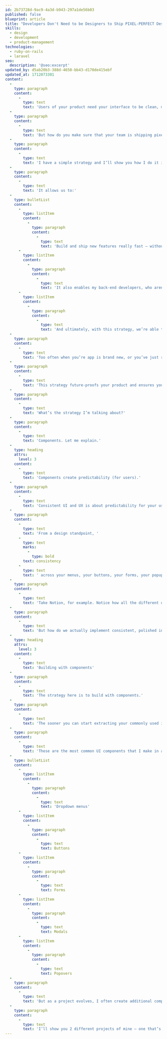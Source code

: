 ```yaml
---
id: 2b73728d-9ac9-4a3d-b943-297a1de56b03
published: false
blueprint: article
title: "Developers Don't Need to be Designers to Ship PIXEL-PERFECT Designs"
skills:
  - design
  - development
  - product-management
technologies:
  - ruby-on-rails
  - laravel
seo:
  description: '@seo:excerpt'
updated_by: d5ab20b3-388d-4650-bb43-d170de415ebf
updated_at: 1712073301
content:
  -
    type: paragraph
    content:
      -
        type: text
        text: 'Users of your product need your interface to be clean, modern, intuitive and easy-to-use. These days, UI and UX is critical for getting customers to adopt your product and stick with it.'
  -
    type: paragraph
    content:
      -
        type: text
        text: 'But how do you make sure that your team is shipping pixel-perfect user interfaces all of the time?'
  -
    type: paragraph
    content:
      -
        type: text
        text: 'I have a simple strategy and I’ll show you how I do it in my projects.'
  -
    type: paragraph
    content:
      -
        type: text
        text: 'It allows us to:'
  -
    type: bulletList
    content:
      -
        type: listItem
        content:
          -
            type: paragraph
            content:
              -
                type: text
                text: 'Build and ship new features really fast — without extensive rounds of design mockups and front-end development cycles.'
      -
        type: listItem
        content:
          -
            type: paragraph
            content:
              -
                type: text
                text: 'It also enables my back-end developers, who aren’t designers, to be able to ship finished, polished, user-interfaces.'
      -
        type: listItem
        content:
          -
            type: paragraph
            content:
              -
                type: text
                text: 'And ultimately, with this strategy, we’re able to keep our UI consistent for users across the entire app.'
  -
    type: paragraph
    content:
      -
        type: text
        text: 'Too often when you’re app is brand new, or you’ve just rolled out a fresh redesign, the interface is nice and sleek in those early days. But over time, as more features are added to the product, the interface degrades, it becomes inconsistent and things start falling apart.'
  -
    type: paragraph
    content:
      -
        type: text
        text: 'This strategy future-proofs your product and ensures your nice, well-designend UI can remain consistent through many iterations and new feature development.'
  -
    type: paragraph
    content:
      -
        type: text
        text: 'What’s the strategy I’m talking about?'
  -
    type: paragraph
    content:
      -
        type: text
        text: 'Components. Let me explain.'
  -
    type: heading
    attrs:
      level: 3
    content:
      -
        type: text
        text: 'Components create predictability (for users).'
  -
    type: paragraph
    content:
      -
        type: text
        text: 'Consistent UI and UX is about predictability for your users. You want the interface to be clean and intuitive for users to learn. But more importantly, you want it to feel familiar and you want users to quickly advance themselves to becoming power-users.'
  -
    type: paragraph
    content:
      -
        type: text
        text: 'From a design standpoint, '
      -
        type: text
        marks:
          -
            type: bold
        text: consistency
      -
        type: text
        text: ' across your menus, your buttons, your forms, your popups, and all the common components that make up your app’s interface is key.'
  -
    type: paragraph
    content:
      -
        type: text
        text: 'Take Notion, for example. Notice how all the different dropdown menus across the app share a similar strucutre, look and feel — while still accommodating small differences based on the use-case.'
  -
    type: paragraph
    content:
      -
        type: text
        text: 'But how do we actually implement consistent, polished interfaces throughout development? How do we ensure that our fresh designs that we create today will remain intact when we add 50 new features later this year?'
  -
    type: heading
    attrs:
      level: 3
    content:
      -
        type: text
        text: 'Building with components'
  -
    type: paragraph
    content:
      -
        type: text
        text: 'The strategy here is to build with components.'
  -
    type: paragraph
    content:
      -
        type: text
        text: 'The sooner you can start extracting your commonly used interface elememts to reuseable components, the better.'
  -
    type: paragraph
    content:
      -
        type: text
        text: 'These are the most common UI components that I make in all my projects:'
  -
    type: bulletList
    content:
      -
        type: listItem
        content:
          -
            type: paragraph
            content:
              -
                type: text
                text: 'Dropdown menus'
      -
        type: listItem
        content:
          -
            type: paragraph
            content:
              -
                type: text
                text: Buttons
      -
        type: listItem
        content:
          -
            type: paragraph
            content:
              -
                type: text
                text: Forms
      -
        type: listItem
        content:
          -
            type: paragraph
            content:
              -
                type: text
                text: Modals
      -
        type: listItem
        content:
          -
            type: paragraph
            content:
              -
                type: text
                text: Popovers
  -
    type: paragraph
    content:
      -
        type: text
        text: 'But as a project evolves, I often create additional components.'
  -
    type: paragraph
    content:
      -
        type: text
        text: 'I’ll show you 2 different projects of mine — one that’s brand new and another that’s a few years to show you how my use of components evolves over the lifetime of a product.'
---
```

